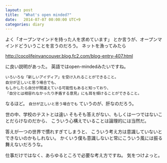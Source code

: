 ```yaml
---
layout: post
title:  "What's open minded?"
date:   2014-07-07 00:00:00 UTC+9
categories: diary
---
```


よく「オープンマインドを持った人を求めています」
とか言うが、オープンマインドどういうことを言うのだろう。
ネットを漁ってみたら

http://cocolifeinvancouver.blog.fc2.com/blog-entry-407.html

に良い説明があった。
英語ではopen-mindedみたいですね。

```
いろいろな「新しいアイディア」を受け入れることができること。
自分が正しいと思う場合でも、
もしかしたら自分が間違えている可能性もあると知っており、
「自分とは相容れなかったり矛盾する意見」にも耳を傾けることができること。
```

なるほど。
`自分が正しいと思う場合でも`
ていうのが、肝なのだろう。


世の中、学校のテストとは違い
そもそも答えがない、もしくは一つではないことだらけなのだから、
こういう心構えでいることは論理的には当然だ。

答えが一つの世界で慣れすぎてしまうと、
こういう考え方は意識していないとできないのかもしれない。
かくいう僕も意識しないと常にこういう風には振る舞えないだろうな。

仕事だけではなく、あらゆるところで必要な考え方ですね。
気をつけよっと。
